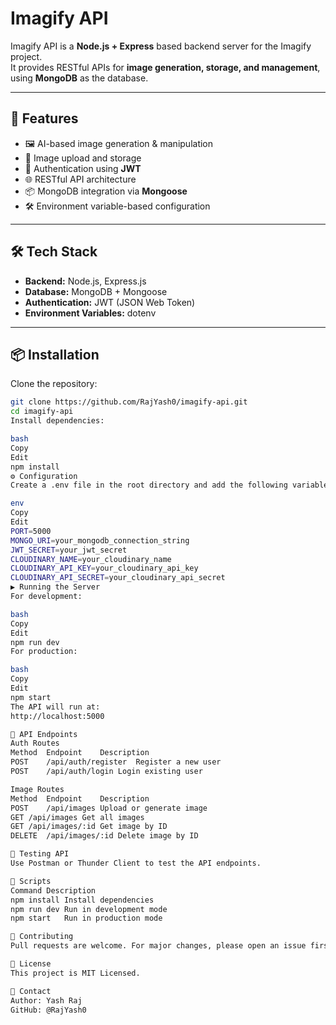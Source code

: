 # Imagify API

Imagify API is a **Node.js + Express** based backend server for the Imagify project.  
It provides RESTful APIs for **image generation, storage, and management**, using **MongoDB** as the database.

---

## 🚀 Features

- 🖼️ AI-based image generation & manipulation
- 📂 Image upload and storage
- 🔑 Authentication using **JWT**
- 🌐 RESTful API architecture
- 📦 MongoDB integration via **Mongoose**
- 🛠️ Environment variable-based configuration

---

## 🛠️ Tech Stack

- **Backend:** Node.js, Express.js
- **Database:** MongoDB + Mongoose
- **Authentication:** JWT (JSON Web Token)
- **Environment Variables:** dotenv

---

## 📦 Installation

Clone the repository:

```bash
git clone https://github.com/RajYash0/imagify-api.git
cd imagify-api
Install dependencies:

bash
Copy
Edit
npm install
⚙️ Configuration
Create a .env file in the root directory and add the following variables:

env
Copy
Edit
PORT=5000
MONGO_URI=your_mongodb_connection_string
JWT_SECRET=your_jwt_secret
CLOUDINARY_NAME=your_cloudinary_name
CLOUDINARY_API_KEY=your_cloudinary_api_key
CLOUDINARY_API_SECRET=your_cloudinary_api_secret
▶️ Running the Server
For development:

bash
Copy
Edit
npm run dev
For production:

bash
Copy
Edit
npm start
The API will run at:
http://localhost:5000

📌 API Endpoints
Auth Routes
Method	Endpoint	Description
POST	/api/auth/register	Register a new user
POST	/api/auth/login	Login existing user

Image Routes
Method	Endpoint	Description
POST	/api/images	Upload or generate image
GET	/api/images	Get all images
GET	/api/images/:id	Get image by ID
DELETE	/api/images/:id	Delete image by ID

🧪 Testing API
Use Postman or Thunder Client to test the API endpoints.

📜 Scripts
Command	Description
npm install	Install dependencies
npm run dev	Run in development mode
npm start	Run in production mode

🤝 Contributing
Pull requests are welcome. For major changes, please open an issue first to discuss what you’d like to change.

📄 License
This project is MIT Licensed.

📧 Contact
Author: Yash Raj
GitHub: @RajYash0
